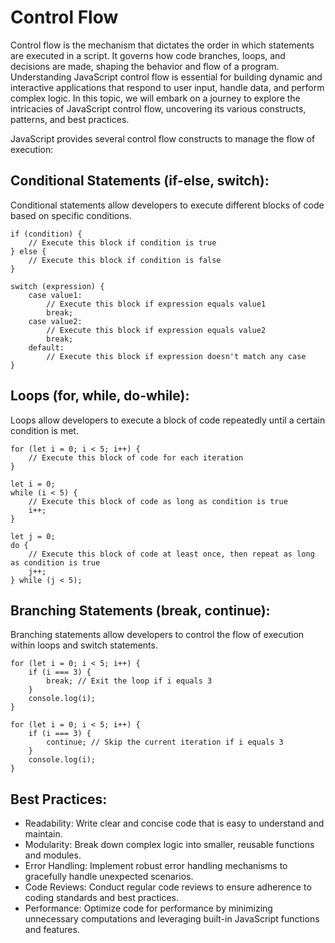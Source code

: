 # Control Flow

Control flow is the mechanism that dictates the order in which statements are executed in a script. It governs how code branches, loops, and decisions are made, shaping the behavior and flow of a program. Understanding JavaScript control flow is essential for building dynamic and interactive applications that respond to user input, handle data, and perform complex logic. In this topic, we will embark on a journey to explore the intricacies of JavaScript control flow, uncovering its various constructs, patterns, and best practices.

JavaScript provides several control flow constructs to manage the flow of execution:


## Conditional Statements (if-else, switch):

Conditional statements allow developers to execute different blocks of code based on specific conditions.

```
if (condition) {
    // Execute this block if condition is true
} else {
    // Execute this block if condition is false
}

switch (expression) {
    case value1:
        // Execute this block if expression equals value1
        break;
    case value2:
        // Execute this block if expression equals value2
        break;
    default:
        // Execute this block if expression doesn't match any case
}
```


## Loops (for, while, do-while):

Loops allow developers to execute a block of code repeatedly until a certain condition is met.

```
for (let i = 0; i < 5; i++) {
    // Execute this block of code for each iteration
}

let i = 0;
while (i < 5) {
    // Execute this block of code as long as condition is true
    i++;
}

let j = 0;
do {
    // Execute this block of code at least once, then repeat as long as condition is true
    j++;
} while (j < 5);
```


##  Branching Statements (break, continue):

Branching statements allow developers to control the flow of execution within loops and switch statements.

```
for (let i = 0; i < 5; i++) {
    if (i === 3) {
        break; // Exit the loop if i equals 3
    }
    console.log(i);
}

for (let i = 0; i < 5; i++) {
    if (i === 3) {
        continue; // Skip the current iteration if i equals 3
    }
    console.log(i);
}
```

## Best Practices:

- Readability: Write clear and concise code that is easy to understand and maintain.
- Modularity: Break down complex logic into smaller, reusable functions and modules.
- Error Handling: Implement robust error handling mechanisms to gracefully handle unexpected scenarios.
- Code Reviews: Conduct regular code reviews to ensure adherence to coding standards and best practices.
- Performance: Optimize code for performance by minimizing unnecessary computations and leveraging built-in JavaScript functions and features.
